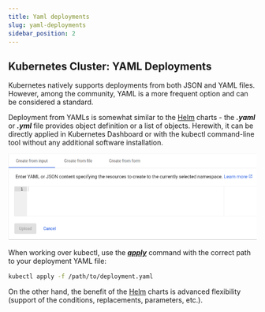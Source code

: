 ```yaml
---
title: Yaml deployments
slug: yaml-deployments
sidebar_position: 2
---
```


## Kubernetes Cluster: YAML Deployments

Kubernetes natively supports deployments from both JSON and YAML files. However, among the community, YAML is a more frequent option and can be considered a standard.

Deployment from YAMLs is somewhat similar to the [Helm](/docs/kubernetes-hosting/application-deployment/helm-integration) charts - the **_.yaml_** or **_.yml_** file provides object definition or a list of objects. Herewith, it can be directly applied in Kubernetes Dashboard or with the kubectl command-line tool without any additional software installation.

<div style={{
    display:'flex',
    justifyContent: 'center',
    margin: '0 0 1rem 0'
}}>

![Locale Dropdown](./img/YAMLDeployments/01-kubernetes-dashboard-deploy-application-with-yaml.png)

</div>

When working over kubectl, use the **_[apply](https://kubernetes.io/docs/reference/kubectl/cheatsheet/#apply)_** command with the correct path to your deployment YAML file:

```bash
kubectl apply -f /path/to/deployment.yaml
```

On the other hand, the benefit of the [Helm](/docs/kubernetes-hosting/application-deployment/helm-integration) charts is advanced flexibility (support of the conditions, replacements, parameters, etc.).
